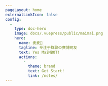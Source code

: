 ```yaml
---
pageLayout: home
externalLinkIcon: false
config:
  -
    type: doc-hero
    image: docs/.vuepress/public/maimai.png
    hero:
      name: 麦麦🤖
      tagline: 专注于群聊の赛博网友
      text: Yes MaiMBOT!
      actions:
        -
          theme: brand
          text: Get Start!
          link: /notes/
---
```

